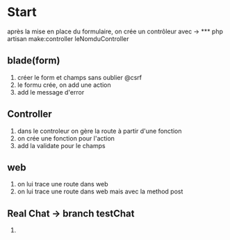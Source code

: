 # Start
après la mise en place du formulaire, on crée un contrôleur avec -> *** php
artisan make:controller leNomduController  

## blade(form)
1. créer le form et champs sans oublier @csrf
2. le formu crée, on add une action
3. add le message d'error

## Controller
1. dans le controleur on gère la route à partir d'une fonction
2. on crée une fonction pour l'action
3. add la validate pour le champs

## web
1. on lui trace une route dans web
2. on lui trace une route dans web mais avec la method post


## Real Chat -> branch testChat
1. 
